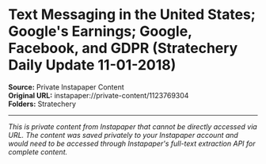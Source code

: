 # Text Messaging in the United States; Google's Earnings; Google, Facebook, and GDPR (Stratechery Daily Update 11-01-2018)

**Source:** Private Instapaper Content  
**Original URL:** instapaper://private-content/1123769304  
**Folders:** Stratechery  

---

*This is private content from Instapaper that cannot be directly accessed via URL. The content was saved privately to your Instapaper account and would need to be accessed through Instapaper's full-text extraction API for complete content.*